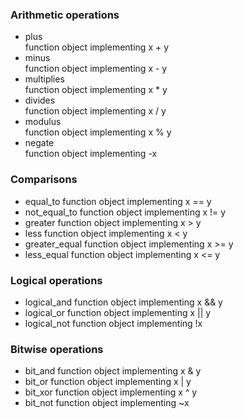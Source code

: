 ### Arithmetic operations

+ plus<br>
function object implementing	x + y
+ minus<br>
function object implementing	x - y
+ multiplies<br>
function object implementing	x * y
+ divides<br>
function object implementing	x / y
+ modulus<br>
function object implementing	x % y
+ negate<br>
function object implementing	-x


### Comparisons
+ equal_to			function object implementing	x == y
+ not_equal_to		function object implementing	x != y
+ greater				function object implementing	x > y
+ less				function object implementing	x < y
+ greater_equal		function object implementing	x >= y
+ less_equal			function object implementing	x <= y

### Logical operations
+ logical_and			function object implementing	x && y
+ logical_or			function object implementing	x || y
+ logical_not			function object implementing	!x

### Bitwise operations
+ bit_and				function object implementing	x & y
+ bit_or				function object implementing	x | y
+ bit_xor				function object implementing	x ^ y
+ bit_not				function object implementing	~x
